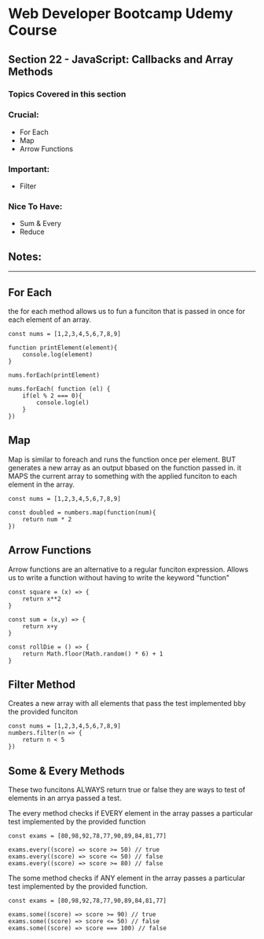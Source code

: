 # Web Developer Bootcamp Udemy Course

## Section 22 - JavaScript: Callbacks and Array Methods

### Topics Covered in this section

### Crucial:
- For Each
- Map
- Arrow Functions

### Important: 
- Filter

### Nice To Have:
- Sum & Every
- Reduce

## Notes:
- - -


## For Each
the for each method allows us to fun a funciton that is passed in once for each element of an array.
```
const nums = [1,2,3,4,5,6,7,8,9]

function printElement(element){
    console.log(element)
}

nums.forEach(printElement)

nums.forEach( function (el) {
    if(el % 2 === 0){
        console.log(el)
    }
})
```

## Map
Map is similar to foreach and runs the function once per element. BUT generates a new array as an output bbased on the function passed in. it MAPS the current array to something with the applied funciton to each element in the array.

```
const nums = [1,2,3,4,5,6,7,8,9]

const doubled = numbers.map(function(num){
    return num * 2
})
```

## Arrow Functions
Arrow functions are an alternative to a regular funciton expression.
Allows us to write a function without having to write the keyword "function"

```
const square = (x) => {
    return x**2
}

const sum = (x,y) => {
    return x+y
}

const rollDie = () => {
    return Math.floor(Math.random() * 6) + 1
}
```

## Filter Method
Creates a new array with all elements that pass the test implemented bby the provided funciton

```
const nums = [1,2,3,4,5,6,7,8,9]
numbers.filter(n => {
    return n < 5
})
```


## Some & Every Methods
These two funcitons ALWAYS return true or false
they are ways to test of elements in an arrya passed a test.

The every method checks if EVERY element in the array passes a particular test implemented by the provided function

```
const exams = [80,98,92,78,77,90,89,84,81,77]

exams.every((score) => score >= 50) // true
exams.every((score) => score <= 50) // false
exams.every((score) => score >= 80) // false
```

The some method checks if ANY element in the array passes a particular test implemented by the provided function.
```
const exams = [80,98,92,78,77,90,89,84,81,77]

exams.some((score) => score >= 90) // true
exams.some((score) => score <= 50) // false 
exams.some((score) => score === 100) // false 
```
